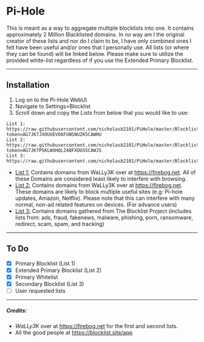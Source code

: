 # Pi-Hole

This is meant as a way to aggregate multiple blocklists into one. It contains approximately 2 Million Blacklisted domains. In no way am I the original creator of these lists and nor do I claim to be, I have only combined ones I felt have been useful and/or ones that I personally use. All lists (or where they can be found) will be linked below. Please make sure to utilize the provided white-list regardless of if you use the Extended Primary Blocklist.

---

## Installation
1. Log on to the Pi-Hole WebUI
2. Navigate to Settings>Blocklist
3. Scroll down and copy the Lists from below that you would like to use:
```
List 1: https://raw.githubusercontent.com/nicholasb2101/PiHole/master/Blocklists/Primary%20Blocklist.txt?token=AG7JK7JXOUUEVO6FUNSNUZK5CAWHU
List 2: https://raw.githubusercontent.com/nicholasb2101/PiHole/master/Blocklists/Extended%20Primary%20Blocklist.txt?token=AG7JK7PSKLWXHQL24BFXOUS5CAWJS
List 3: https://raw.githubusercontent.com/nicholasb2101/PiHole/master/Blocklists/Secondary%20Blocklist.txt
```
- [List 1:](https://raw.githubusercontent.com/nicholasb2101/PiHole/master/Blocklists/Primary%20Blocklist.txt?token=AG7JK7JXOUUEVO6FUNSNUZK5CAWHU) Contains domains from WaLLy3K over at https://firebog.net. All of these Domains are considered least likely to interfere with browsing.
- [List 2:](https://raw.githubusercontent.com/nicholasb2101/PiHole/master/Blocklists/Extended%20Primary%20Blocklist.txt?token=AG7JK7PSKLWXHQL24BFXOUS5CAWJS) Contains domains from WaLLy3K over at https://firebog.net. These domains are likely to block multiple useful sites (e.g: Pi-hole updates, Amazon, Netflix). Please note that this can interfere with many normal, non-ad related features on devices. (For advance users)
- [List 3:](https://raw.githubusercontent.com/nicholasb2101/PiHole/master/Blocklists/Secondary%20Blocklist.txt) Contains domains gathered from The Blocklist Project (includes lists from: ads, fraud, fakenews, malware, phishing, porn, ransomware, redirect, scam, spam, and tracking)

---

## To Do

- [x] Primary Blocklist (List 1)
- [x] Extended Primary Blocklist (List 2)
- [x] Primary Whitelist
- [x] Secondary Blocklist (List 3)
- [ ] User requested lists

---

##### Credits:
- *WaLLy3K* over at https://firebog.net for the first and second lists.
- All the good people at https://blocklist.site/app
